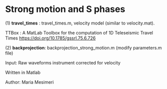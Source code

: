# Strong motion and S phases

(1) **travel_times** : travel_times.m, velocity model (similar to velocity.mat).

TTBox : A MatLab Toolbox for the computation of 1D Teleseismic Travel Times <https://doi.org/10.1785/gssrl.75.6.726>

(2) **backprojection**: backprojection_strong_motion.m (modify parameters.m file)

Input: Raw waveforms instrument corrected for velocity 


Written in Matlab

Author: Maria Mesimeri
